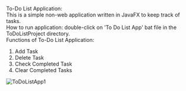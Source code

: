 To-Do List Application:\
This is a simple non-web application written in JavaFX to keep track of tasks.\
How to run application: double-click on 'To Do List App' bat file in the ToDoListProject directory.\
Functions of To-Do List Application:
  1) Add Task
  2) Delete Task
  3) Check Completed Task
  4) Clear Completed Tasks

![ToDoListApp1](https://github.com/keeganchua/ToDoListApplication/assets/61305767/208d2f08-dc21-44e8-af9e-7792e074261d)

